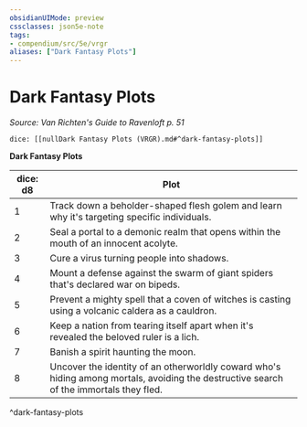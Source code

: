 ```yaml
---
obsidianUIMode: preview
cssclasses: json5e-note
tags:
- compendium/src/5e/vrgr
aliases: ["Dark Fantasy Plots"]
---
```

# Dark Fantasy Plots
*Source: Van Richten's Guide to Ravenloft p. 51* 

`dice: [[nullDark Fantasy Plots (VRGR).md#^dark-fantasy-plots]]`

**Dark Fantasy Plots**

| dice: d8 | Plot |
|----------|------|
| 1 | Track down a beholder-shaped flesh golem and learn why it's targeting specific individuals. |
| 2 | Seal a portal to a demonic realm that opens within the mouth of an innocent acolyte. |
| 3 | Cure a virus turning people into shadows. |
| 4 | Mount a defense against the swarm of giant spiders that's declared war on bipeds. |
| 5 | Prevent a mighty spell that a coven of witches is casting using a volcanic caldera as a cauldron. |
| 6 | Keep a nation from tearing itself apart when it's revealed the beloved ruler is a lich. |
| 7 | Banish a spirit haunting the moon. |
| 8 | Uncover the identity of an otherworldly coward who's hiding among mortals, avoiding the destructive search of the immortals they fled. |
^dark-fantasy-plots